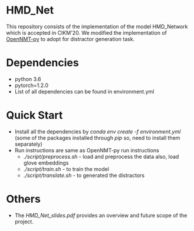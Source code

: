 # HMD_Net
This repository consists of the implementation of the model HMD_Network which is accepted in CIKM'20. We modified the implementation of [OpenNMT-py](https://github.com/OpenNMT/OpenNMT-py) to adopt for distractor generation task. 

# Dependencies
- python 3.6
- pytorch=1.2.0
- List of all dependencies can be found in environment.yml

# Quick Start
- Install all the dependencies by *conda env create -f environment.yml* (some of the packages installed through *pip* so, need to install them separately)
- Run instructions are same as OpenNMT-py run instructions 
  - *./script/preprocess.sh* - load and preprocess the data also, load glove embeddings
  - *./script/train.sh* - to train the model
  - *./script/translate.sh* - to generated the distractors
  
# Others
- The *HMD_Net_slides.pdf* provides an overview and future scope of the project.
